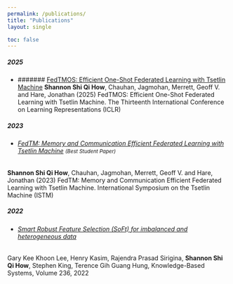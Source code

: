 ```yaml
---
permalink: /publications/
title: "Publications"
layout: single

toc: false
---
```


##### 2025
* ####### [FedTMOS: Efficient One-Shot Federated Learning with Tsetlin Machine](https://openreview.net/forum?id=44hcrfzydU)
**Shannon Shi Qi How**, Chauhan, Jagmohan, Merrett, Geoff V. and Hare, Jonathan (2025) FedTMOS: Efficient One-Shot Federated Learning with Tsetlin Machine. The Thirteenth International Conference on Learning Representations (ICLR) 

##### 2023
* ###### [FedTM: Memory and Communication Efficient Federated Learning with Tsetlin Machine](https://ieeexplore.ieee.org/document/10454982) <span style="font-weight: normal; font-size: smaller;">(Best Student Paper)</span> 
**Shannon Shi Qi How**, Chauhan, Jagmohan, Merrett, Geoff V. and Hare, Jonathan (2023) FedTM: Memory and Communication Efficient Federated Learning with Tsetlin Machine. International Symposium on the Tsetlin Machine (ISTM)

##### 2022
* ###### [Smart Robust Feature Selection (SoFt) for imbalanced and heterogeneous data](https://doi.org/10.1016/j.knosys.2021.107197)
Gary Kee Khoon Lee, Henry Kasim, Rajendra Prasad Sirigina, **Shannon Shi Qi How**, Stephen King, Terence Gih Guang Hung,
Knowledge-Based Systems, Volume 236, 2022

